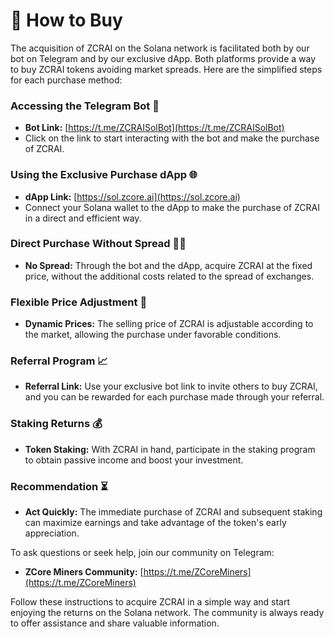 # 🛒 How to Buy

The acquisition of ZCRAI on the Solana network is facilitated both by our bot on Telegram and by our exclusive dApp. Both platforms provide a way to buy ZCRAI tokens avoiding market spreads. Here are the simplified steps for each purchase method:

### Accessing the Telegram Bot 🤖

* **Bot Link:** [https://t.me/ZCRAISolBot](https://t.me/ZCRAISolBot)
* Click on the link to start interacting with the bot and make the purchase of ZCRAI.

### Using the Exclusive Purchase dApp 🌐

* **dApp Link:** [https://sol.zcore.ai](https://sol.zcore.ai)
* Connect your Solana wallet to the dApp to make the purchase of ZCRAI in a direct and efficient way.

### Direct Purchase Without Spread 🚫💸

* **No Spread:** Through the bot and the dApp, acquire ZCRAI at the fixed price, without the additional costs related to the spread of exchanges.

### Flexible Price Adjustment 🔧

* **Dynamic Prices:** The selling price of ZCRAI is adjustable according to the market, allowing the purchase under favorable conditions.

### Referral Program 📈

* **Referral Link:** Use your exclusive bot link to invite others to buy ZCRAI, and you can be rewarded for each purchase made through your referral.

### Staking Returns 💰

* **Token Staking:** With ZCRAI in hand, participate in the staking program to obtain passive income and boost your investment.

### Recommendation ⏳

* **Act Quickly:** The immediate purchase of ZCRAI and subsequent staking can maximize earnings and take advantage of the token's early appreciation.

To ask questions or seek help, join our community on Telegram:

* **ZCore Miners Community:** [https://t.me/ZCoreMiners](https://t.me/ZCoreMiners)

Follow these instructions to acquire ZCRAI in a simple way and start enjoying the returns on the Solana network. The community is always ready to offer assistance and share valuable information.
